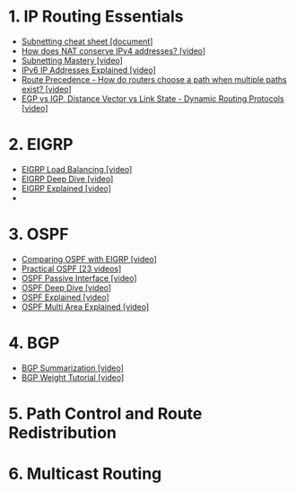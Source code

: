 # 1. IP Routing Essentials
- [Subnetting cheat sheet [document]](https://nsrc.org/workshops/2009/summer/presentations/day3/subnetting.pdf)
- [How does NAT conserve IPv4 addresses? [video]](https://www.youtube.com/watch?v=BgtORKB0lls)
- [Subnetting Mastery [video]](https://www.youtube.com/watch?v=Q4MArJTbUwk)
- [IPv6 IP Addresses Explained [video]](https://www.youtube.com/watch?v=irhS0ASkvy8) 
- [Route Precedence - How do routers choose a path when multiple paths exist? [video]](https://www.youtube.com/watch?v=PDcwijVC4XE)
- [EGP vs IGP, Distance Vector vs Link State - Dynamic Routing Protocols [video]](https://www.youtube.com/watch?v=KjNYEzEBRD8)

# 2. EIGRP
- [EIGRP Load Balancing [video]](https://www.youtube.com/watch?v=H3Wg-6c_P0U)
- [EIGRP Deep Dive [video]](https://www.youtube.com/watch?v=e5qYqNX6f0k)
- [EIGRP Explained [video]](https://www.youtube.com/watch?v=QyymlFWDEgM)
- 

# 3. OSPF

- [Comparing OSPF with EIGRP [video]](https://www.youtube.com/watch?v=ty37POOCLRw)
- [Practical OSPF [23 videos]](https://www.youtube.com/playlist?list=PLIFyRwBY_4bSkwy0-im5ERL-_CeBxEdx3)
- [OSPF Passive Interface [video]](https://www.youtube.com/watch?v=voSnIxwHTio)
- [OSPF Deep Dive [video]](https://www.youtube.com/watch?v=b6RIqXo_qvA)
- [OSPF Explained [video]](https://www.youtube.com/watch?v=kfvJ8QVJscc)
- [OSPF Multi Area Explained [video]](https://www.youtube.com/watch?v=PIMnj2oqYIo)

# 4. BGP

- [BGP Summarization [video]](https://www.youtube.com/watch?v=EN3Cgi6JrhQ)
- [BGP Weight Tutorial [video]](https://www.youtube.com/watch?v=G0nxChZE8eo)

# 5. Path Control and Route Redistribution

# 6. Multicast Routing
